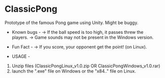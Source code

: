 # ClassicPong
Prototype of the famous Pong game using Unity. Might be buggy.

- Known bugs - 
-> If the ball speed is too high, it passes threw the players.
-> Game sounds may not be present in the Windows version.

- Fun Fact -
-> If you score, your opponent get the point! (on Linux).

- USAGE -
1. Unzip files (ClassicPongLinux_v1.0.zip OR ClassicPongWindows_v1.0.rar)
2. launch the ".exe" file on Windows or the "x84.." file on Linux.
